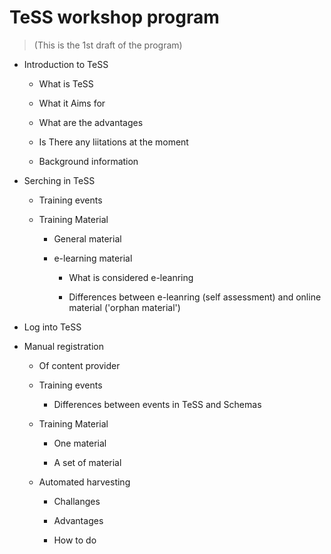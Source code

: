 # TeSS workshop program



>  (This is the 1st draft of the program)



- Introduction to TeSS
  
  - What is TeSS
  
  - What it Aims for
  
  - What are the advantages 
  
  - Is There any liitations at the moment
  
  - Background information

- Serching in TeSS
  
  - Training events
  
  - Training Material
    
    - General material
    
    - e-learning material
      
      - What is considered e-leanring
      
      - Differences between e-leanring (self assessment) and online material ('orphan material')

- Log into TeSS

- Manual registration
  
  - Of content provider
  
  - Training events
    
    - Differences between events in TeSS and Schemas
  
  - Training Material
    
    - One material
    
    - A set of material
  
  - Automated harvesting
    
    - Challanges
    
    - Advantages
    
    - How to do
